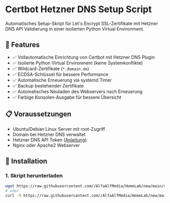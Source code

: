 # Certbot Hetzner DNS Setup Script

Automatisches Setup-Skript für Let's Encrypt SSL-Zertifikate mit Hetzner DNS API Validierung in einer isolierten Python Virtual Environment.

## 🎯 Features

- ✅ Vollautomatische Einrichtung von Certbot mit Hetzner DNS Plugin
- ✅ Isolierte Python Virtual Environment (keine Systemkonflikte)
- ✅ Wildcard-Zertifikate (`*.domain.de`)
- ✅ ECDSA-Schlüssel für bessere Performance
- ✅ Automatische Erneuerung via systemd Timer
- ✅ Backup bestehender Zertifikate
- ✅ Automatisches Neuladen des Webservers nach Erneuerung
- ✅ Farbige Konsolen-Ausgabe für bessere Übersicht

## 📋 Voraussetzungen

- Ubuntu/Debian Linux Server mit root-Zugriff
- Domain bei Hetzner DNS verwaltet
- Hetzner DNS API Token ([Anleitung](#hetzner-api-token-erstellen))
- Nginx oder Apache2 Webserver

## 🚀 Installation

### 1. Skript herunterladen
```bash
wget https://raw.githubusercontent.com//AlfaAlfMedia/HomeLab/new/main/scripts/certificates/main/certbot-hetzner-setup.sh
# oder
curl -O https://raw.githubusercontent.com//AlfaAlfMedia/HomeLab/new/main/scripts/certificates/main/certbot-hetzner-setup.sh
